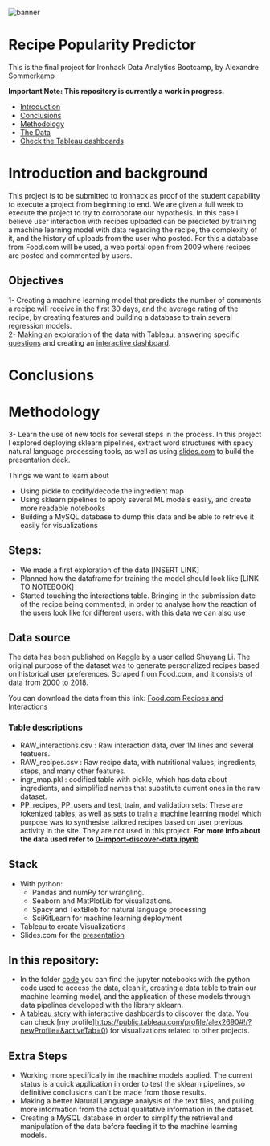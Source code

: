 ![banner](https://github.com/Alex-Skp/Recipe-Popularity-Predictor-work-in-progress/blob/main/images/vongole-banner.png?raw=true)

# Recipe Popularity Predictor
This is the final project for Ironhack Data Analytics Bootcamp, by Alexandre Sommerkamp

**Important Note: This repository is currently a work in progress.**

* [Introduction](#Introduction-and-background)  
* [Conclusions](#Conclusions)  
* [Methodology](#Methodology) 
* [The Data](#Data-source) 
* [Check the Tableau dashboards](https://public.tableau.com/profile/alex2690#!/vizhome/AnalysisofFood_comrecipedatabaseanduserinteractions/AnalysisofFood_comrecipedatabase)

# Introduction and background
This project is to be submitted to Ironhack as proof of the student capability to execute a project from beginning to end. We are given a full week to execute the project to try to corroborate our hypothesis. In this case I believe user interaction with recipes uploaded can be predicted by training a machine learning model with data regarding the recipe, the complexity of it, and the history of uploads from the user who posted. 
For this a database from Food.com will be used, a web portal open from 2009 where recipes are posted and commented by users. 

## Objectives
1- Creating a machine learning model that predicts the number of comments a recipe will receive in the first 30 days, and the average rating of the recipe, by creating features and building a database to train several regression models.    
2- Making an exploration of the data with Tableau, answering specific [questions](https://github.com/Alex-Skp/Recipe-Popularity-Predictor-work-in-progress/tree/main/tableau-eda) and creating an [interactive dashboard](https://public.tableau.com/profile/alex2690#!/vizhome/AnalysisofFood_comrecipedatabaseanduserinteractions/AnalysisofFood_comrecipedatabase).

# Conclusions




# Methodology

3- Learn the use of new tools for several steps in the process. In this project I explored deploying sklearn pipelines, extract word structures with spacy natural language processing tools, as well as using [slides.com](https://slides.com/alex-skp/predicting-user-interaction) to build the presentation deck.


Things we want to learn about
- Using pickle to codify/decode the ingredient map 
- Using sklearn pipelines to apply several ML models easily, and create more readable notebooks
- Building a MySQL database to dump this data and be able to retrieve it easily for visualizations

## Steps:

- We made a first exploration of the data [INSERT LINK]
- Planned how the dataframe for training the model should look like [LINK TO NOTEBOOK]
- Started touching the interactions table. Bringing in the submission date of the recipe being commented, in order to analyse how the reaction of the users look like for different users. with this data we can also use 

## Data source
The data has been published on Kaggle by a user called Shuyang Li. The original purpose of the dataset was to generate personalized recipes based on historical user preferences. Scraped from Food.com, and it consists of data from 2000 to 2018.

You can download the data from this link: [Food.com Recipes and Interactions](https://www.kaggle.com/shuyangli94/food-com-recipes-and-user-interactions)

### Table descriptions
* RAW_interactions.csv : Raw interaction data, over 1M lines and several featuers. 
* RAW_recipes.csv : Raw recipe data, with nutritional values, ingredients, steps, and many other features.
* ingr_map.pkl : codified table with pickle, which has data about ingredients, and simplified names that substitute current ones in the raw dataset.
* PP_recipes, PP_users and test, train, and validation sets: These are tokenized tables, as well as sets to train a machine learning model which purpose was to synthesise tailored recipes based on user previous activity in the site.  They are not used in this project.
**For more info about the data used refer to [0-import-discover-data.ipynb](https://github.com/Alex-Skp/Recipe-Popularity-Predictor-work-in-progress/blob/main/code/0-import-discover-data.ipynb)**

## Stack 
* With python: 
	- Pandas and numPy for wrangling.
	- Seaborn and MatPlotLib for visualizations.
	- Spacy and TextBlob for natural language processing
	- SciKitLearn for machine learning deployment
* Tableau to create Visualizations
* Slides.com for the [presentation](https://slides.com/alex-skp/predicting-user-interaction)

## In this repository:
* In the folder [code](https://github.com/Alex-Skp/Recipe-Popularity-Predictor-work-in-progress/tree/main/code) you can find the jupyter notebooks with the python code used to access the data, clean it, creating a data table to train our machine learning model, and the application of these models through data pipelines developed with the library sklearn. 
* A [tableau story](https://public.tableau.com/profile/alex2690#!/vizhome/AnalysisofFood_comrecipedatabaseanduserinteractions/AnalysisofFood_comrecipedatabase) with interactive dashboards to discover the data. You can check [my profile]https://public.tableau.com/profile/alex2690#!/?newProfile=&activeTab=0) for visualizations related to other projects. 

## Extra Steps
* Working more specifically in the machine models applied. The current status is a quick application in order to test the sklearn pipelines, so definitive conclusions can't be made from those results.
* Making a better Natural Language analysis of the text files, and pulling more information from the actual qualitative information in the dataset. 
* Creating a MySQL database in order to simplify the retrieval and manipulation of the data before feeding it to the machine learning models. 





